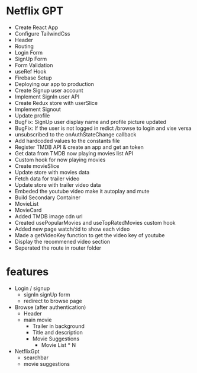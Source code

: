 # Netflix GPT

- Create React App
- Configure TailwindCss
- Header
- Routing
- Login Form
- SignUp Form
- Form Validation
- useRef Hook
- Firebase Setup
- Deploying our app to production
- Create Signup user account
- Implement SignIn user API
- Create Redux store with userSlice
- Implement Signout
- Update profile
- BugFix: SignUp user display name and profile picture updated
- BugFix: If the user is not logged in redict /browse to login and vise versa
- unsubscribed to the onAuthStateChange callback
- Add hardcoded values to the constants file
- Register TMDB API & create an app and get an token
- Get data from TMDB now playing movies list API
- Custom hook for now playing movies
- Create movieSlice
- Update store with movies data
- Fetch data for trailer video
- Update store with trailer video data
- Embeded the youtube video make it autoplay and mute
- Build Secondary Container
- MovieList
- MovieCard
- Added TMDB image cdn url
- Created usePopularMovies and useTopRatedMovies custom hook
- Added new page watch/:id to show each video
- Made a getVideoKey function to get the video key of youtube
- Display the recommened video section
- Seperated the route in router folder

# features
- Login / signup
  - signIn signUp form
  - redirect to browse page
- Browse (after authentication)
  - Header
  - main movie
    - Trailer in background
    - Title and description
    - Movie Suggestions
      - Movie List * N
- NetflixGpt
  - searchbar
  - movie suggestions